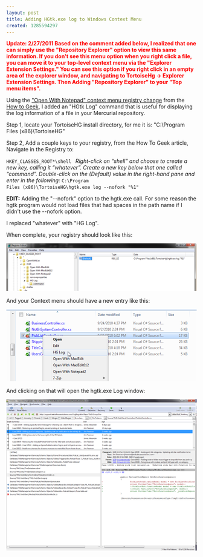 ```yaml
---
layout: post
title: Adding HGtk.exe log to Windows Context Menu
created: 1285594297
---
```

<strong style="color: red;"> Update: 2/27/2011
Based on the comment added below, I realized that one can simply use the "Repository Explorer" option to view this same information. If you don't see this menu option when you right click a file, you can move it to your top-level context menu via the "Explorer Extension Settings." You can see this option if you right click in an empty area of the explorer window, and navigating to TortoiseHg -> Explorer Extension Settings. Then Adding "Repository Explorer" to your "Top menu items".
</strong>


Using the <a href="http://www.howtogeek.com/howto/windows-vista/add-open-with-notepad-to-the-context-menu-for-all-files/" target="_blank">"Open With Notepad" context menu registry change</a> from the <a href="http://www.howtogeek.com/" target="_blank">How to Geek</a>, I added an "HGtk Log" command that is useful for displaying the log information of a file in your Mercurial repository.

Step 1, locate your TortoiseHG install directory, for me it is: "C:\Program Files (x86)\TortoiseHG\"

Step 2, Add a couple keys to your registry, from the How To Geek article, Navigate in the Registry to:

<code>HKEY_CLASSES_ROOT\*\shell
</code>
<cite>Right-click on “shell” and choose to create a new key, calling it “whatever”. Create a new key below that one called “command”. Double-click on the (Default) value in the right-hand pane and enter in the following:</cite>
<code>C:\Program Files (x86)\TortoiseHG\hgtk.exe log --nofork "%1"</code>

<b>EDIT:</b> Adding the "--nofork" option to the hgtk.exe call. For some reason the hgtk program would not load files that had spaces in the path name if I didn't use the --nofork option.

I replaced "whatever" with "HG Log".

When complete, your registry should look like this:

<a href="img/Hgtk_Registry.png" target="_blank">
<img src="/img/Hgtk_Registry_small.png" alt="Hg Log Registry Item"/></a>

And your Context menu should have a new entry like this:

<img src="/img/HgLogContextMenu.png" alt="Hg Log Context Menu"/>

And clicking on that will open the hgtk.exe Log window:

<a href="img/HgtkLog.png" target="_blank"><img src="/img/HgtkLog_640.png" alt="HgtkLog"/></a>
